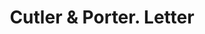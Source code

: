 ---
doi: 10.7916/D8903FT3
date_other: '1900'
date_other_textual: 1900-1909
form: correspondence
genre:
- Letters (correspondence)
name:
- Cutler & Porter
object_in_context_url: https://biggert.cul.columbia.edu/items/view/ave_biggert_00507
subject_hierarchical_geographic:
- Springfield, Massachusetts, United States
subject_name:
- Cutler & Porter
title: Cutler & Porter. Letter
sort_title: Cutler & Porter. Letter
call_number: ave_biggert_00507
coordinates:
- 42.112411,-72.547455
pid: ave_biggert_00507
identifiers: ave_biggert_00507
thumbnail: https://derivativo-3.library.columbia.edu/iiif/2/ldpd:343871/full/!256,256/0/native.jpg
permalink: /biggert/ave_biggert_00507/
layout: iiif-image-page
---